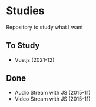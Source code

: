 # Studies

Repository to study what I want

To Study
---
* Vue.js (2021-12)

Done
---
* Audio Stream with JS (2015-11)
* Video Stream with JS (2015-11)
